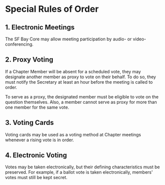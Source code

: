 # Special Rules of Order

## 1. Electronic Meetings

The SF Bay Core may allow meeting participation by audio- or video-conferencing.

## 2. Proxy Voting

If a Chapter Member will be absent for a scheduled vote, they may designate another member as proxy to vote on their behalf.
To do so, they must notify the Secretary at least an hour before the meeting is called to order.

To serve as a proxy, the designated member must be eligible to vote on the question themselves.
Also, a member cannot serve as proxy for more than one member for the same vote.

## 3. Voting Cards

Voting cards may be used as a voting method at Chapter meetings whenever a rising vote is in order.

## 4. Electronic Voting

Votes may be taken electronically, but their defining characteristics must be preserved.
For example, if a ballot vote is taken electronically, members' votes must still be kept secret.
